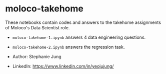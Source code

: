 # moloco-takehome

These notebooks contain codes and answers to the takehome assignments of Moloco's Data Scientist role.

*  `moloco-takehome-1.ipynb` answers 4 data engineering questions.
*  `moloco-takehome-2.ipynb` answers the regression task.

* Author: Stephanie Jung
* LinkedIn: https://www.linkedin.com/in/yeojujung/
